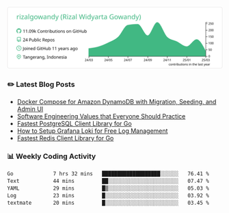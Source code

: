 ![profile-details](profile-summary-card-output/vue/0-profile-details.svg)

### :pencil2: Latest Blog Posts
<!-- BLOG-POST-LIST:START -->
- [Docker Compose for Amazon DynamoDB with Migration, Seeding, and Admin UI](https://medium.com/geekculture/docker-compose-for-amazon-dynamodb-with-migration-seeding-and-admin-ui-db11a348cc6a?source=rss-5763b0f1aba6------2)
- [Software Engineering Values that Everyone Should Practice](https://levelup.gitconnected.com/software-engineering-values-that-everyone-should-practice-c980d00cd103?source=rss-5763b0f1aba6------2)
- [Fastest PostgreSQL Client Library for Go](https://levelup.gitconnected.com/fastest-postgresql-client-library-for-go-579fa97909fb?source=rss-5763b0f1aba6------2)
- [How to Setup Grafana Loki for Free Log Management](https://levelup.gitconnected.com/how-to-setup-grafana-loki-for-free-log-management-ceb60558503c?source=rss-5763b0f1aba6------2)
- [Fastest Redis Client Library for Go](https://levelup.gitconnected.com/fastest-redis-client-library-for-go-7993f618f5ab?source=rss-5763b0f1aba6------2)
<!-- BLOG-POST-LIST:END -->

### 📊 Weekly Coding Activity
<!--START_SECTION:waka-->

```txt
Go             7 hrs 32 mins   ███████████████████░░░░░░   76.41 %
Text           44 mins         ██░░░░░░░░░░░░░░░░░░░░░░░   07.47 %
YAML           29 mins         █▒░░░░░░░░░░░░░░░░░░░░░░░   05.03 %
Log            23 mins         █░░░░░░░░░░░░░░░░░░░░░░░░   03.92 %
textmate       20 mins         █░░░░░░░░░░░░░░░░░░░░░░░░   03.45 %
```

<!--END_SECTION:waka-->
